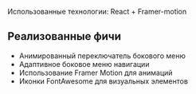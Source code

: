 Использованные технологии: React + Framer-motion

## Реализованные фичи

- Анимированный переключатель бокового меню
- Адаптивное боковое меню навигации
- Использование Framer Motion для анимаций
- Иконки FontAwesome для визуальных элементов
